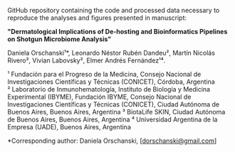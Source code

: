 GitHub repository containing the code and processed data necessary to reproduce the analyses and figures presented in manuscript: 

**"Dermatological Implications of De-hosting and Bioinformatics Pipelines on Shotgun Microbiome Analysis"**

Daniela Orschanski¹*, Leonardo Néstor Rubén Dandeu², Martín Nicolás Rivero³, Vivian Labovsky², Elmer Andrés Fernández¹⁴.

¹ Fundación para el Progreso de la Medicina, Consejo Nacional de Investigaciones Científicas y Técnicas (CONICET), Córdoba, Argentina  
² Laboratorio de Inmunohematología, Instituto de Biología y Medicina Experimental (IBYME), Fundación IBYME, Consejo Nacional de Investigaciones Científicas y Técnicas (CONICET), Ciudad Autónoma de Buenos Aires, Buenos Aires, Argentina
³ BiotaLife SKIN, Ciudad Autónoma de Buenos Aires, Buenos Aires, Argentina
⁴ Universidad Argentina de la Empresa (UADE), Buenos Aires, Argentina

*Corresponding author: Daniela Orschanski, [dorschanski@gmail.com]
